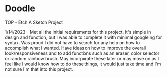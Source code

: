 # Doodle
TOP - Etch A Sketch Project

1/14/2023 - Met all the initial requirements for this project. It's simple in design and function, but I was able to complete it with minimal googleing for syntax. Was proud I did not have to search for any help on how to accomplish what I wanted. Have ideas on how to improve the overall look/responsiveness and to add functions such as an eraser, color selector or random rainbow brush. May incorporate these later or may move on as I feel like I would know how to do these things, it would just take time and I'm not sure I'm that into this project.

